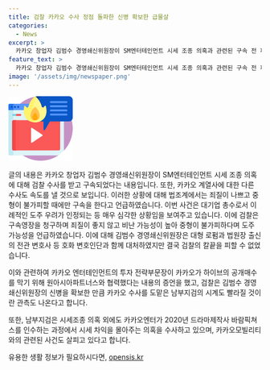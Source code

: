```yaml
---
title: 검찰 카카오 수사 정점 돌파한 신병 확보한 급물살
categories:
  - News
excerpt: >
  카카오 창업자 김범수 경영쇄신위원장이 SM엔터테인먼트 시세 조종 의혹과 관련된 구속 전 피의자 심문(영장실질심사)을 받은 후 구속됐으며, 대기업 총수로서 이례적인 도주 우려까지 인정됐다. 검찰은 시세조종 혐의 외에도 다른 수사들을 나아가고 있으며, 김범수 경영쇄신위원장의 전략적인 시세조종 지시, 관여 여부 등을 추궁 중이다. 함께 수사중인 사건은 드라마 제작사 고가인수 의혹과 블록체인 플랫폼 클레이튼 관계사 임원들의 횡령 및 배임 혐의 등이다.
feature_text: >
  카카오 창업자 김범수 경영쇄신위원장이 SM엔터테인먼트 시세 조종 의혹과 관련된 구속 전 피의자 심문(영장실질심사)을 받은 후 구속됐으며, 대기업 총수로서 이례적인 도주 우려까지 인정됐다. 검찰은 시세조종 혐의 외에도 다른 수사들을 나아가고 있으며, 김범수 경영쇄신위원장의 전략적인 시세조종 지시, 관여 여부 등을 추궁 중이다. 함께 수사중인 사건은 드라마 제작사 고가인수 의혹과 블록체인 플랫폼 클레이튼 관계사 임원들의 횡령 및 배임 혐의 등이다.
image: '/assets/img/newspaper.png'
---
```


<p><img src="/assets/img/news.png" alt="rentncar 속보" /></p>

<p>글의 내용은 카카오 창업자 김범수 경영쇄신위원장이 SM엔터테인먼트 시세 조종 의혹에 대해 검찰 수사를 받고 구속되었다는 내용입니다. 또한, 카카오 계열사에 대한 다른 수사도 속도를 낼 것으로 보입니다. 이러한 상황에 대해 법조계에서는 죄질이 나쁘고 중형이 불가피할 때에만 구속을 한다고 언급하였습니다. 이번 사건은 대기업 총수로서 이례적인 도주 우려가 인정되는 등 매우 심각한 상황임을 보여주고 있습니다. 이에 검찰은 구속영장을 청구하며 죄질이 좋지 않고 비난 가능성이 높아 중형이 불가피하다며 도주 가능성을 언급하였습니다. 이에 대해 김범수 경영쇄신위원장은 대형 로펌과 법원장 출신의 전관 변호사 등 호화 변호인단과 함께 대처하였지만 결국 검찰의 칼끝을 피할 수 없었습니다.</p>

<p>이와 관련하여 카카오 엔터테인먼트의 투자 전략부문장이 카카오가 하이브의 공개매수를 막기 위해 원아시아파트너스와 협력했다는 내용의 증언을 했고, 검찰은 김범수 경영쇄신위원장의 신병을 확보한 만큼 카카오 수사를 도맡은 남부지검의 시계도 빨라질 것이란 관측도 나온다고 합니다.</p>

<p>또한, 남부지검은 시세조종 의혹 외에도 카카오엔터가 2020년 드라마제작사 바람픽쳐스를 인수하는 과정에서 시세 차익을 몰아주는 의혹을 수사하고 있으며, 카카오모빌리티와의 관련된 사건도 살피고 있다고 합니다.</p>
유용한 생활 정보가 필요하시다면, <a href="https://opensis.kr" rel="dofollow">opensis.kr</a>


